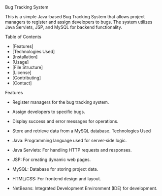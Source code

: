 Bug Tracking System

This is a simple Java-based Bug Tracking System that allows project managers to register and assign developers to bugs. The system utilizes Java Servlets, JSP, and MySQL for backend functionality.

Table of Contents

- [Features]
- [Technologies Used]
- [Installation]
- [Usage]
- [File Structure]
- [License]
- [Contributing]
- [Contact]

Features

- Register managers for the bug tracking system.
- Assign developers to specific bugs.
- Display success and error messages for operations.
- Store and retrieve data from a MySQL database.
Technologies Used

- Java: Programming language used for server-side logic.
- Java Servlets: For handling HTTP requests and responses.
- JSP: For creating dynamic web pages.
- MySQL: Database for storing project data.
- HTML/CSS: For frontend design and layout.
- NetBeans: Integrated Development Environment (IDE) for development.

